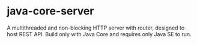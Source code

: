 # java-core-server
A multithreaded and non-blocking HTTP server with router, designed to host REST API. Build only with Java Core and requires only Java SE to run. 
